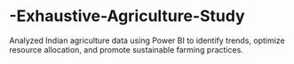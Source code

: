 # -Exhaustive-Agriculture-Study
Analyzed Indian agriculture data using Power BI to identify trends, optimize resource allocation, and promote sustainable farming practices.
